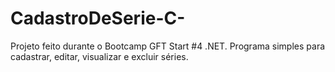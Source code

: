 # CadastroDeSerie-C-
Projeto feito durante o Bootcamp GFT Start #4 .NET. Programa simples para cadastrar, editar, visualizar e excluir séries.
